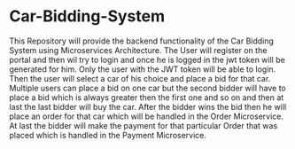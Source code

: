 # Car-Bidding-System
This Repository will provide the backend functionality of the Car Bidding System using Microservices Architecture.
The User will register on the portal and then wil try to login and once he is logged in the jwt token will be generated for him.
Only the user with the JWT token will be able to login.
Then the user will select a car of his choice and place a bid for that car.
Multiple users can place a bid on one car but the second bidder will have to place a bid which is always greater then the first one and so on and then at last the last bidder will buy the car.
After the bidder wins the bid then he will place an order for that car which will be handled in the Order Microservice.
At last the bidder will make the payment for that particular Order that was placed which is handled in the Payment Microservice.
